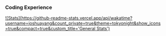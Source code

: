 ### Coding Experience

[![Stats](https://github-readme-stats.vercel.app/api/wakatime?username=joshuayang&count_private=true&theme=tokyonight&show_icons=true&compact=true&custom_title='General Stats')](https://wakatime.com/@joshuayang)

<!-- https://github.com/anuraghazra/github-readme-stats/blob/master/themes/README.md-->
